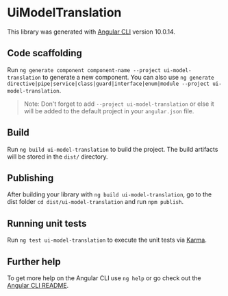 # UiModelTranslation

This library was generated with [Angular CLI](https://github.com/angular/angular-cli) version 10.0.14.

## Code scaffolding

Run `ng generate component component-name --project ui-model-translation` to generate a new component. You can also use `ng generate directive|pipe|service|class|guard|interface|enum|module --project ui-model-translation`.
> Note: Don't forget to add `--project ui-model-translation` or else it will be added to the default project in your `angular.json` file. 

## Build

Run `ng build ui-model-translation` to build the project. The build artifacts will be stored in the `dist/` directory.

## Publishing

After building your library with `ng build ui-model-translation`, go to the dist folder `cd dist/ui-model-translation` and run `npm publish`.

## Running unit tests

Run `ng test ui-model-translation` to execute the unit tests via [Karma](https://karma-runner.github.io).

## Further help

To get more help on the Angular CLI use `ng help` or go check out the [Angular CLI README](https://github.com/angular/angular-cli/blob/master/README.md).
